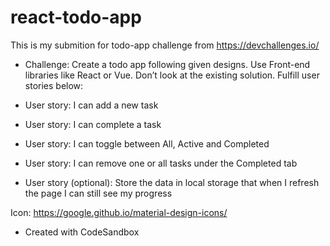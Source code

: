 # react-todo-app

This is my submition for todo-app challenge from https://devchallenges.io/

- Challenge: Create a todo app following given designs. Use Front-end libraries like React or Vue. Don’t look at the existing solution. Fulfill user stories below:

- User story: I can add a new task
- User story: I can complete a task
- User story: I can toggle between All, Active and Completed
- User story: I can remove one or all tasks under the Completed tab
- User story (optional): Store the data in local storage that when I refresh the page I can still see my progress


Icon: https://google.github.io/material-design-icons/

- Created with CodeSandbox
